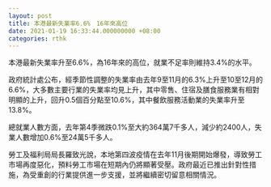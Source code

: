 ```yaml
---
layout: post
title: 本港最新失業率6.6%　16年來高位
date: 2021-01-19 16:33:44.000000000 +08:00
categories: rthk
---
```


本港最新失業率升至6.6%，為16年來的高位，就業不足率則維持3.4%的水平。

政府統計處公布，經季節性調整的失業率由去年9至11月的6.3%上升至10至12月的6.6%，大多數主要行業的失業率均見上升，其中零售、住宿及膳食服務業有相對明顯的上升，回升0.5個百分點至10.6%，其中餐飲服務活動業的失業率升至13.8%。

總就業人數方面，去年第4季微跌0.1%至大約364萬7千多人，減少約2400人，失業人數增加0.6%至24萬5千多人。

勞工及福利局局長羅致光說，本地第四波疫情在去年11月後期開始爆發，導致勞工市場再度惡化，預料勞工市場在短期內仍將顯著受壓。政府最近已推出針對性措施，為受重創的行業提供進一步支援，並將繼續密切留意相關情況。
